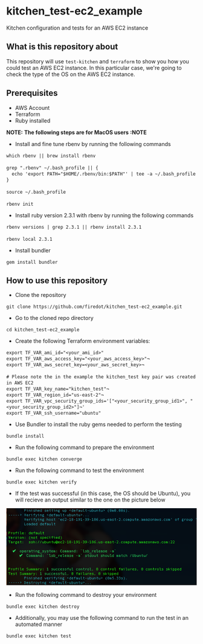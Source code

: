 # kitchen_test-ec2_example
Kitchen configuration and tests for an AWS EC2 instance


## What is this repository about

This repository will use ```test-kitchen``` and ```terraform``` to 
show you how you could test an AWS EC2 instance. 
In this particular case, we're going to check the type of the OS on the AWS EC2 instance. 

## Prerequisites

- AWS Account
- Terraform
- Ruby installed

**NOTE:** **The following steps are for MacOS users** **:NOTE**

 * Install and fine tune rbenv by running the following commands
   
```
which rbenv || brew install rbenv

grep ".rbenv" ~/.bash_profile || {
  echo 'export PATH="$HOME/.rbenv/bin:$PATH"' | tee -a ~/.bash_profile
}

source ~/.bash_profile

rbenv init
```
 * Install ruby version 2.3.1 with rbenv by running the following commands

```
rbenv versions | grep 2.3.1 || rbenv install 2.3.1

rbenv local 2.3.1

```

 * Install bundler
 
 ```
 gem install bundler
 ```

## How to use this repository

- Clone the repository

```
git clone https://github.com/firedot/kitchen_test-ec2_example.git
```

- Go to the cloned repo directory

```
cd kitchen_test-ec2_example
```

- Create the following Terraform environment variables: 

```¬
export TF_VAR_ami_id="<your_ami_id>"
export TF_VAR_aws_access_key="<your_aws_access_key>"¬
export TF_VAR_aws_secret_key=<your_aws_secret_key>¬

# Please note the in the example the kitchen_test key pair was created in AWS EC2
export TF_VAR_key_name="kitchen_test"¬
export TF_VAR_region_id="us-east-2"¬
export TF_VAR_vpc_security_group_ids='["<your_security_group_id1>", "<your_security_group_id2>"]¬'
export TF_VAR_ssh_username="ubuntu"
```

- Use Bundler to install the ruby gems needed to perform the testing

```
bundle install
```

- Run the following command to prepare the environment

```
bundle exec kitchen converge
```

- Run the following command to test the environment

```
bundle exec kitchen verify
```

- If the test was successful (in this case, the OS should be Ubuntu), you will recieve an output similar to the one on the picture below

![Alt text](pics/kitchen_ec2_success.png?raw=true "Successful test")

- Run the following command to destroy your environment

```
bundle exec kitchen destroy
```

* Additionally, you may use the following command to run the test in an automated manner

```
bundle exec kitchen test
```
